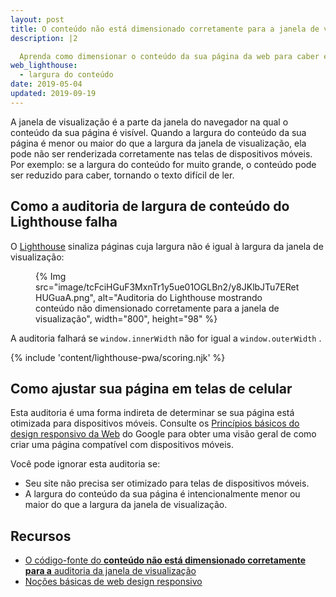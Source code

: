 ```yaml
---
layout: post
title: O conteúdo não está dimensionado corretamente para a janela de visualização
description: |2

  Aprenda como dimensionar o conteúdo da sua página da web para caber em telas de dispositivos móveis.
web_lighthouse:
  - largura do conteúdo
date: 2019-05-04
updated: 2019-09-19
---
```


A janela de visualização é a parte da janela do navegador na qual o conteúdo da sua página é visível. Quando a largura do conteúdo da sua página é menor ou maior do que a largura da janela de visualização, ela pode não ser renderizada corretamente nas telas de dispositivos móveis. Por exemplo: se a largura do conteúdo for muito grande, o conteúdo pode ser reduzido para caber, tornando o texto difícil de ler.

## Como a auditoria de largura de conteúdo do Lighthouse falha

O [Lighthouse](https://developers.google.com/web/tools/lighthouse/) sinaliza páginas cuja largura não é igual à largura da janela de visualização:

<figure>{% Img src="image/tcFciHGuF3MxnTr1y5ue01OGLBn2/y8JKlbJTu7ERetHUGuaA.png", alt="Auditoria do Lighthouse mostrando conteúdo não dimensionado corretamente para a janela de visualização", width="800", height="98" %}</figure>

A auditoria falhará se `window.innerWidth` não for igual a `window.outerWidth` .

{% include 'content/lighthouse-pwa/scoring.njk' %}

## Como ajustar sua página em telas de celular

Esta auditoria é uma forma indireta de determinar se sua página está otimizada para dispositivos móveis. Consulte os [Princípios básicos do design responsivo da Web](https://developers.google.com/web/fundamentals/design-and-ux/responsive/) do Google para obter uma visão geral de como criar uma página compatível com dispositivos móveis.

Você pode ignorar esta auditoria se:

- Seu site não precisa ser otimizado para telas de dispositivos móveis.
- A largura do conteúdo da sua página é intencionalmente menor ou maior do que a largura da janela de visualização.

## Recursos

- [O código-fonte do **conteúdo não está dimensionado corretamente para a** auditoria da janela de visualização](https://github.com/GoogleChrome/lighthouse/blob/master/lighthouse-core/audits/content-width.js)
- [Noções básicas de web design responsivo](https://developers.google.com/web/fundamentals/design-and-ux/responsive/)
